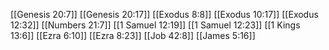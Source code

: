 [[Genesis 20:7]]
[[Genesis 20:17]]
[[Exodus 8:8]]
[[Exodus 10:17]]
[[Exodus 12:32]]
[[Numbers 21:7]]
[[1 Samuel 12:19]]
[[1 Samuel 12:23]]
[[1 Kings 13:6]]
[[Ezra 6:10]]
[[Ezra 8:23]]
[[Job 42:8]]
[[James 5:16]]
